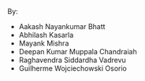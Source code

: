 By:
- Aakash Nayankumar Bhatt
- Abhilash Kasarla
- Mayank Mishra
- Deepan Kumar Muppala Chandraiah
- Raghavendra Siddardha Vadrevu
- Guilherme Wojciechowski Osorio
